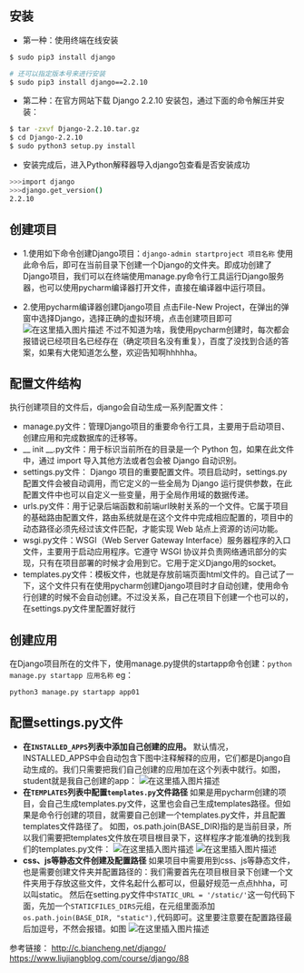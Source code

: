﻿## 安装

 - 第一种：使用终端在线安装

```bash
$ sudo pip3 install django

# 还可以指定版本号来进行安装
$ sudo pip3 install django==2.2.10
```

 - 第二种：在官方网站下载 Django 2.2.10 安装包，通过下面的命令解压并安装：
 
```bash
$ tar -zxvf Django-2.2.10.tar.gz 
$ cd Django-2.2.10
$ sudo python3 setup.py install
```
 - 安装完成后，进入Python解释器导入django包查看是否安装成功
 
```bash
>>>import django
>>>django.get_version()
2.2.10
```
## 创建项目
 - 1.使用如下命令创建Django项目：`django-admin startproject 项目名称`
使用此命令后，即可在当前目录下创建一个Django的文件夹。即成功创建了Django项目，我们可以在终端使用manage.py命令行工具运行Django服务器，也可以使用pycharm编译器打开文件，直接在编译器中运行项目。

- 2.使用pycharm编译器创建Django项目
点击File-New Project，在弹出的弹窗中选择Django，选择正确的虚拟环境，点击创建项目即可![在这里插入图片描述](https://img-blog.csdnimg.cn/fd5b94db4a8b489c8291fef7ee01a6a5.png?x-oss-process=image/watermark,type_ZHJvaWRzYW5zZmFsbGJhY2s,shadow_50,text_Q1NETiBA5Lq65rCU5bCP5aec,size_20,color_FFFFFF,t_70,g_se,x_16)
不过不知道为啥，我使用pycharm创建时，每次都会报错说已经项目名已经存在（确定项目名没有重复），百度了没找到合适的答案，如果有大佬知道怎么整，欢迎告知啊hhhhha。

## 配置文件结构
执行创建项目的文件后，django会自动生成一系列配置文件：
 - manage.py文件：管理Django项目的重要命令行工具，主要用于启动项目、创建应用和完成数据库的迁移等。
 - __ init __.py文件：用于标识当前所在的目录是一个 Python 包，如果在此文件中，通过 import 导入其他方法或者包会被 Django 自动识别。
 - settings.py文件： Django 项目的重要配置文件。项目启动时，settings.py 配置文件会被自动调用，而它定义的一些全局为 Django 运行提供参数，在此配置文件中也可以自定义一些变量，用于全局作用域的数据传递。
 - urls.py文件：用于记录后端函数和前端url映射关系的一个文件。它属于项目的基础路由配置文件，路由系统就是在这个文件中完成相应配置的，项目中的动态路径必须先经过该文件匹配，才能实现 Web 站点上资源的访问功能。
 - wsgi.py文件：WSGI（Web Server Gateway Interface）服务器程序的入口文件，主要用于启动应用程序。它遵守 WSGI 协议并负责网络通讯部分的实现，只有在项目部署的时候才会用到它。它用于定义Django用的socket。
 - templates.py文件：模板文件，也就是存放前端页面html文件的。自己试了一下，这个文件只有在使用pycharm创建Django项目时才自动创建，使用命令行创建的时候不会自动创建。不过没关系，自己在项目下创建一个也可以的，在settings.py文件里配置好就行

## 创建应用
在Django项目所在的文件下，使用manage.py提供的startapp命令创建：`python manage.py startapp 应用名称`
eg：
```bash
python3 manage.py startapp app01
```

## 配置settings.py文件
 - **在`INSTALLED_APPS`列表中添加自己创建的应用。**
 默认情况，INSTALLED_APPS中会自动包含下图中注释解释的应用，它们都是Django自动生成的。我们只需要把我们自己创建的应用加在这个列表中就行。如图，student就是我自己创建的app：
![在这里插入图片描述](https://img-blog.csdnimg.cn/62e12cae0f9c46078412a659badd5a38.png?x-oss-process=image/watermark,type_ZHJvaWRzYW5zZmFsbGJhY2s,shadow_50,text_Q1NETiBA5Lq65rCU5bCP5aec,size_20,color_FFFFFF,t_70,g_se,x_16)
 - **在`TEMPLATES`列表中配置`templates.py`文件路径**
 如果是用pycharm创建的项目，会自己生成templates.py文件，这里也会自己生成templates路径。但如果是命令行创建的项目，就需要自己创建一个templates.py文件，并且配置templates文件路径了。
如图，os.path.join(BASE_DIR)指的是当前目录，所以我们需要把templates文件放在项目根目录下，这样程序才能准确的找到我们的templates.py文件：
 ![在这里插入图片描述](https://img-blog.csdnimg.cn/db5023a8aa7f4cd0aef00dbe7a7ee982.png?x-oss-process=image/watermark,type_ZHJvaWRzYW5zZmFsbGJhY2s,shadow_50,text_Q1NETiBA5Lq65rCU5bCP5aec,size_20,color_FFFFFF,t_70,g_se,x_16)
![在这里插入图片描述](https://img-blog.csdnimg.cn/f02cbe1b683a479bb3548ad8990465fa.png)
 - **css、js等静态文件创建及配置路径**
如果项目中需要用到css、js等静态文件，也是需要创建文件夹并配置路径的：我们需要首先在项目根目录下创建一个文件夹用于存放这些文件，文件名起什么都可以，但最好规范一点点hhha，可以叫static。
然后在setting.py文件中`STATIC_URL = '/static/'`这一句代码下面，先加一个`STATICFILES_DIRS`元组，在元组里面添加`os.path.join(BASE_DIR, "static"),`代码即可。这里要注意要在配置路径最后加逗号，不然会报错。如图
![在这里插入图片描述](https://img-blog.csdnimg.cn/dfc1c797e87b4e8cb84cc797547b5421.png?x-oss-process=image/watermark,type_ZHJvaWRzYW5zZmFsbGJhY2s,shadow_50,text_Q1NETiBA5Lq65rCU5bCP5aec,size_20,color_FFFFFF,t_70,g_se,x_16)

 

参考链接：
http://c.biancheng.net/django/
https://www.liujiangblog.com/course/django/88

